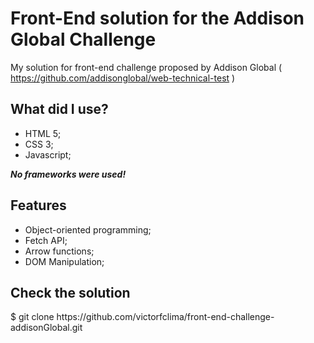 <h1>Front-End solution for the Addison Global Challenge</h1>

My solution for front-end challenge proposed by Addison Global ( https://github.com/addisonglobal/web-technical-test )

<h2>What did I use?</h2>

<ul>
<li>HTML 5;</li>
<li>CSS 3;</li>
<li>Javascript;</li>
</ul>

<strong><em>No frameworks were used!</em></strong>

<h2>Features</h2>
<ul>
<li>Object-oriented programming;</li>
<li>Fetch API;</li>
<li>Arrow functions;</li>
<li>DOM Manipulation;</li>
</ul>

<h2>Check the solution</h2>
$ git clone https://github.com/victorfclima/front-end-challenge-addisonGlobal.git
